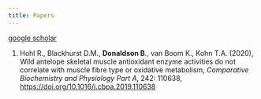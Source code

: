 ```yaml
---
title: Papers
---
```


[google scholar](https://scholar.google.com/citations?user=9-E7VrAAAAAJ&hl=en)

1. Hohl R., Blackhurst D.M., **Donaldson B**., van Boom K., Kohn T.A. (2020), Wild antelope skeletal muscle antioxidant enzyme activities do not correlate with muscle fibre type or oxidative metabolism, *Comparative Biochemistry and Physiology Part A*, 242: 110638, https://doi.org/10.1016/j.cbpa.2019.110638  
